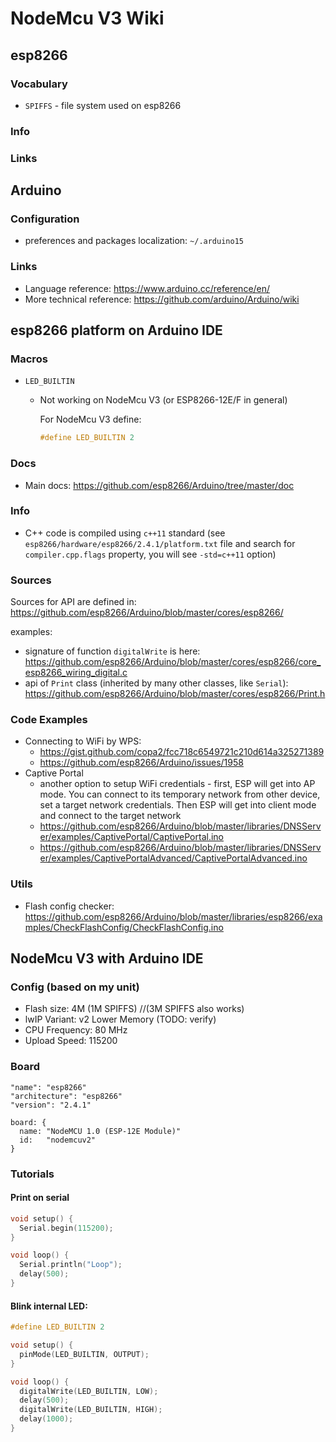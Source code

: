 # NodeMcu V3 Wiki


## esp8266

### Vocabulary

* `SPIFFS` - file system used on esp8266 

### Info

### Links


## Arduino

### Configuration
* preferences and packages localization: `~/.arduino15`

### Links

* Language reference: https://www.arduino.cc/reference/en/
* More technical reference: https://github.com/arduino/Arduino/wiki



## esp8266 platform on Arduino IDE

### Macros

* `LED_BUILTIN`
	* Not working on NodeMcu V3 (or ESP8266-12E/F in general)

	  For NodeMcu V3 define:

	  ```c
	  #define LED_BUILTIN 2
	  ```

### Docs

* Main docs: https://github.com/esp8266/Arduino/tree/master/doc

### Info
* C++ code is compiled using `c++11` standard (see `esp8266/hardware/esp8266/2.4.1/platform.txt` file and search 
  for `compiler.cpp.flags` property, you will see `-std=c++11` option) 

### Sources

Sources for API are defined in: https://github.com/esp8266/Arduino/blob/master/cores/esp8266/ 

examples:
* signature of function `digitalWrite` is here: https://github.com/esp8266/Arduino/blob/master/cores/esp8266/core_esp8266_wiring_digital.c
* api of `Print` class (inherited by many other classes, like `Serial`): https://github.com/esp8266/Arduino/blob/master/cores/esp8266/Print.h


### Code Examples

* Connecting to WiFi by WPS:
  * https://gist.github.com/copa2/fcc718c6549721c210d614a325271389
  * https://github.com/esp8266/Arduino/issues/1958
* Captive Portal
  * another option to setup WiFi credentials - first, ESP will get into
    AP mode. You can connect to its temporary network from other device, set
    a target network credentials. Then ESP will get into client mode
    and connect to the target network
  * https://github.com/esp8266/Arduino/blob/master/libraries/DNSServer/examples/CaptivePortal/CaptivePortal.ino
  * https://github.com/esp8266/Arduino/blob/master/libraries/DNSServer/examples/CaptivePortalAdvanced/CaptivePortalAdvanced.ino

### Utils

* Flash config checker: https://github.com/esp8266/Arduino/blob/master/libraries/esp8266/examples/CheckFlashConfig/CheckFlashConfig.ino




## NodeMcu V3 with Arduino IDE

### Config (based on my unit)

* Flash size: 4M (1M SPIFFS) //(3M SPIFFS also works)
* lwIP Variant: v2 Lower Memory (TODO: verify)
* CPU Frequency: 80 MHz
* Upload Speed: 115200

### Board

```
"name": "esp8266"
"architecture": "esp8266"
"version": "2.4.1"
```

```
board: {
  name: "NodeMCU 1.0 (ESP-12E Module)"
  id:   "nodemcuv2"
}
```


### Tutorials

#### Print on serial

```c
void setup() {
  Serial.begin(115200);
}

void loop() {
  Serial.println("Loop");
  delay(500);
}
```


#### Blink internal LED:

```c
#define LED_BUILTIN 2

void setup() {
  pinMode(LED_BUILTIN, OUTPUT);
}

void loop() {
  digitalWrite(LED_BUILTIN, LOW);
  delay(500);
  digitalWrite(LED_BUILTIN, HIGH);
  delay(1000);
}
```

